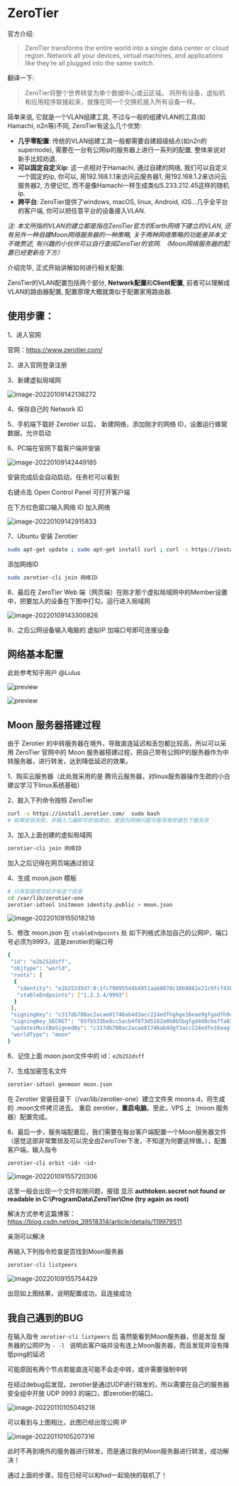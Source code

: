 # ZeroTier

官方介绍:

>   ZeroTier transforms the entire world into a single data center or cloud region. Network all your devices, virtual machines, and applications like they’re all plugged into the same switch.

翻译一下:

>   ZeroTier将整个世界转变为单个数据中心或云区域。 将所有设备，虚拟机和应用程序联接起来，就像在同一个交换机接入所有设备一样。

简单来说, 它就是一个VLAN组建工具, 不过与一般的组建VLAN的工具(如Hamachi, n2n等)不同, ZeroTier有这么几个优势:

-   **几乎零配置**: 传统的VLAN组建工具一般都需要自建超级结点(如n2n的supernode), 需要在一台有公网ip的服务器上进行一系列的配置, 整体来说对新手比较劝退.
-   **可以固定自定义ip**: 这一点相对于Hamachi, 通过自建的网络, 我们可以自定义一个固定的ip, 你可以, 用192.168.1.1来访问云服务器1, 用192.168.1.2来访问云服务器2, 方便记忆, 而不是像Hamachi一样生成类似5.233.212.45这样的随机ip.
-   **跨平台**: ZeroTier提供了windows, macOS, linux, Android, iOS...几乎全平台的客户端, 你可以把任意平台的设备接入VLAN.

*注: 本文所指的VLAN的建立都是指在ZeroTier官方的Earth网络下建立的VLAN, 还有另外一种自建Moon网络服务器的一种策略, 关于两种网络策略的功能差异本文不做赘述, 有兴趣的小伙伴可以自行查阅ZeroTier的官网. （Moon网络服务器的配置已经更新在下方）*

介绍完毕, 正式开始讲解如何进行相关配置:

ZeroTier的VLAN配置包括两个部分, **Network配置**和**Client配置**, 前者可以理解成VLAN的路由器配置, 配置原理大概就类似于配置家用路由器.

## 使用步骤：

1、进入官网

官网：https://www.zerotier.com/

2、进入官网登录注册

3、新建虚拟局域网

![image-20220109142138272](ZeroTier.assets/image-20220109142138272.png)

4、保存自己的 Network ID

5、手机端下载好 Zerotier 以后， 新建网络，添加刚才的网络 ID，设置运行蜂窝数据，允许启动

6、PC端在官网下载客户端并安装

![image-20220109142449185](ZeroTier.assets/image-20220109142449185.png)

安装完成后会自动启动，任务栏可以看到

右键点击 Open Control Panel 可打开客户端

在下方红色窗口输入网络 ID 加入网络

![image-20220109142915833](ZeroTier.assets/image-20220109142915833.png)

7、Ubuntu 安装  Zerotier

```bash
sudo apt-get update ; sudo apt-get install curl ; curl -s https://install.zerotier.com | sudo bash
```

添加网络ID

```bash
sudo zerotier-cli join 网络ID
```

8、最后在 ZeroTier Web 端（网页端）在刚才那个虚拟局域网中的Member设置中，把要加入的设备在下图中打勾，运行进入局域网

![image-20220109143300826](ZeroTier.assets/image-20220109143300826.png)

9、之后公网设备输入电脑的 虚拟IP 加端口号即可连接设备

## 网络基本配置

此处参考知乎用户 @Lulus

![preview](ZeroTier.assets/v2-6a5814e8857e00462105ae564fbc3fd1_r.jpg)

![preview](ZeroTier.assets/v2-f8eeda62c6913e502232ca591f757745_r.jpg)

## Moon 服务器搭建过程

由于 Zerotier 的中转服务器在境外，导致直连延迟和丢包都比较高，所以可以采用 ZeroTier 官网中的 Moon 服务器搭建过程，把自己带有公网IP的服务器作为中转服务器，进行转发，达到降低延迟的效果。

1、购买云服务器（此处我采用的是 腾讯云服务器，对linux服务器操作生疏的小白建议学习下linux系统基础）

2、敲入下列命令按照 ZeroTier

```bash
curl -s https://install.zerotier.com/  sudo bash
# 如果安装失败，多输入几遍即可安装成功，是因为网络问题可能导致安装包下载失败
```

3、加入上面创建的虚拟局域网

```bash
zerotier-cli join 网络ID
```

加入之后记得在网页端通过验证

4、生成 moon.json 模板

```bash
# 只有安装成功后才有这个目录
cd /var/lib/zerotier-one
zerotier-idtool initmoon identity.public > moon.json 
```

![image-20220109155018218](ZeroTier.assets/image-20220109155018218.png)

5、修改 moon.json 在 `stableEndpoints` 处 如下列格式添加自己的公网IP，端口号必须为9993，这是zerotier的端口号

```bash
{
 "id": "e2b252dsff",
 "objtype": "world",
 "roots": [
  {
   "identity": "e2b252d5d7:0:1fc79095544b4951aab8078c10b9882e21c9fcf438b7b43ca546fb9da7a6e34e437d1c2b044d111c77dffcea85cee14085b5919d0532e062ae0b5764db27058d",
   "stableEndpoints": ["1.2.3.4/9993"]
  }
 ],
 "signingKey": "c317db708ac2acae01746ab4d3acc224edfhghge16eae9gfgadfh9cc1e847307fd1da8317289hghgdca6594349aae50016481cdacb0c29c2c56e00345de0a11b1e9fafce767897b",
 "signingKey_SECRET": "03fb533be8cc5acb4f873d5182a0b0b5bgfgd4d8cbe7fa811e18a5295749c0cd94gfgf51685d5d67c78b4e07a552f6172a5265093e44849c19710ab73dc9c03a4b731ac5",
 "updatesMustBeSignedBy": "c317db708ac2acae01746ab4dgf3acc224edfe16eagfdgfe99cc1e847307fd1da8317289dca6594349aae50016481cdacb0c29c2c56e00345de0a11b1e9fafce767897b",
 "worldType": "moon"
}

```

6、记住上面 moon.json文件中的 id：`e2b252dsff`

7、生成加密签名文件

```bash
zerotier-idtool genmoon moon.json 
```

在 Zerotier 安装目录下（/var/lib/zerotier-one）建立文件夹 moons.d，将生成的 .moon文件拷贝进去。
重启 zerotier，**重启电脑**。至此，VPS 上（moon 服务器）配置完成。

8、最后一步，服务端配置后，我们需要在每台客户端配置一个Moon服务器文件（感觉这部非常繁琐及可以完全由ZeroTirer下发，不知道为何要这样做。），配置客户端，输入指令

```bash
zerotier-cli orbit <id> <id>
```

![image-20220109155720306](ZeroTier.assets/image-20220109155720306.png)

这里一般会出现一个文件权限问题，报错 显示 **authtoken.secret not found or readable in C:\ProgramData\ZeroTier\One (try again as root)**

解决方式参考这篇博客：https://blog.csdn.net/qq_39518314/article/details/119979511

亲测可以解决

再输入下列指令检查是否找到Moon服务器

```bash
zerotier-cli listpeers 
```

![image-20220109155754429](ZeroTier.assets/image-20220109155754429.png)

出现如上图结果，说明配置成功，且连接成功

## 我自己遇到的BUG

在输入指令 `zerotier-cli listpeers` 后 虽然能看到Moon服务器，但是发现 服务器的公网IP为  `- -l ` 说明此客户端并没有连上Moon服务器，而且发现并没有降低ping的延迟

可能原因有两个节点若能直连可能不会走中转，或许需要强制中转

在经过debug后发现，zerotier是通过UDP进行转发的，所以需要在自己的服务器安全组中开放 UDP 9993 的端口，即zerotier的端口，

![image-20220110105045218](ZeroTier.assets/image-20220110105045218.png)

可以看到与上图相比，此图已经出现公网 IP

![image-20220110105207316](ZeroTier.assets/image-20220110105207316.png)

此时不再到境外的服务器进行转发，而是通过我的Moon服务器进行转发，成功解决！

通过上面的步骤，现在已经可以和hxd一起愉快的联机了！